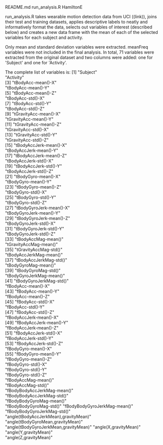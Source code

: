 README.md
run_analysis.R HamiltonE

run_analysis.R takes wearable motion detection data from UCI ((link)), joins their test
and training datasets, applies descriptive labels to neatly and informatively format the data,
selects out variables of interest (described below) and creates a new data frame with the 
mean of each of the selected variables for each subject and activity. 


Only mean and standard deviation variables were extracted. meanFreq variables were not
included in the final analysis. In total, 71 variables were extracted from the original 
dataset and two columns were added: one for 'Subject' and one for 'Activity'.

The complete list of variables is:
 [1] "Subject"                              
 	"Activity"                            
 [3] "tBodyAcc-mean()-X"                    
 	"tBodyAcc-mean()-Y"                   
 [5] "tBodyAcc-mean()-Z"                    
 	"tBodyAcc-std()-X"                    
 [7] "tBodyAcc-std()-Y"                     
 	"tBodyAcc-std()-Z"                    
 [9] "tGravityAcc-mean()-X"                 
 	"tGravityAcc-mean()-Y"                
[11] "tGravityAcc-mean()-Z"                 
	"tGravityAcc-std()-X"                 
[13] "tGravityAcc-std()-Y"                  
	"tGravityAcc-std()-Z"                 
[15] "tBodyAccJerk-mean()-X"                
	"tBodyAccJerk-mean()-Y"               
[17] "tBodyAccJerk-mean()-Z"                
	"tBodyAccJerk-std()-X"                
[19] "tBodyAccJerk-std()-Y"                 
	"tBodyAccJerk-std()-Z"                
[21] "tBodyGyro-mean()-X"                   
	"tBodyGyro-mean()-Y"                  
[23] "tBodyGyro-mean()-Z"                   
	"tBodyGyro-std()-X"                   
[25] "tBodyGyro-std()-Y"                    
	"tBodyGyro-std()-Z"                   
[27] "tBodyGyroJerk-mean()-X"               
	"tBodyGyroJerk-mean()-Y"              
[29] "tBodyGyroJerk-mean()-Z"               
	"tBodyGyroJerk-std()-X"               
[31] "tBodyGyroJerk-std()-Y"                
	"tBodyGyroJerk-std()-Z"               
[33] "tBodyAccMag-mean()"                   
	"tGravityAccMag-mean()"               
[35] "tGravityAccMag-std()"                 
	"tBodyAccJerkMag-mean()"              
[37] "tBodyAccJerkMag-std()"                
	"tBodyGyroMag-mean()"                 
[39] "tBodyGyroMag-std()"                   	
"tBodyGyroJerkMag-mean()"             
[41] "tBodyGyroJerkMag-std()"               
	"fBodyAcc-mean()-X"                   
[43] "fBodyAcc-mean()-Y"                    
	"fBodyAcc-mean()-Z"                   
[45] "fBodyAcc-std()-X"                     
	"fBodyAcc-std()-Y"                    
[47] "fBodyAcc-std()-Z"                     
	"fBodyAccJerk-mean()-X"               
[49] "fBodyAccJerk-mean()-Y"               
	 "fBodyAccJerk-mean()-Z"               
[51] "fBodyAccJerk-std()-X"                 
	"fBodyAccJerk-std()-Y"                
[53] "fBodyAccJerk-std()-Z"                 
	"fBodyGyro-mean()-X"                  
[55] "fBodyGyro-mean()-Y"                   
	"fBodyGyro-mean()-Z"                  
"fBodyGyro-std()-X"                    
"fBodyGyro-std()-Y"                   
"fBodyGyro-std()-Z"                    
"fBodyAccMag-mean()"                  
"fBodyAccMag-std()"                   
"fBodyBodyAccJerkMag-mean()"          
"fBodyBodyAccJerkMag-std()"            
"fBodyBodyGyroMag-mean()"             
"fBodyBodyGyroMag-std()"
"fBodyBodyGyroJerkMag-mean()"         
"fBodyBodyGyroJerkMag-std()"           
"angle(tBodyAccJerkMean),gravityMean)"
"angle(tBodyGyroMean,gravityMean)"     
"angle(tBodyGyroJerkMean,gravityMean)"
"angle(X,gravityMean)"                 
"angle(Y,gravityMean)"                
"angle(Z,gravityMean)"